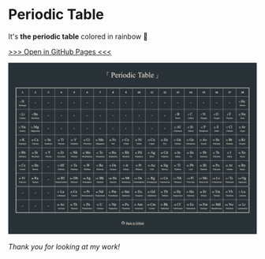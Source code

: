 # Periodic Table

It's **the periodic table** colored in rainbow 🌈

[>>> Open in GitHub Pages <<<](https://tatejimaru.github.io/Periodic-table/)

![demo](img/demo.png)

*Thank you for looking at my work!*
